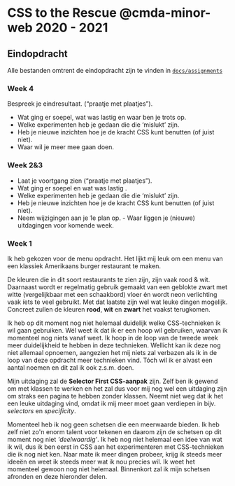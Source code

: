 
#  CSS to the Rescue @cmda-minor-web 2020 - 2021
##  Eindopdracht

Alle bestanden omtrent de eindopdracht zijn te vinden in [`docs/assignments`](https://github.com/jochemvogel/css-to-the-rescue-2021/tree/master/docs/assignments)

### Week 4
Bespreek je eindresultaat.
(“praatje met plaatjes”).
- Wat ging er soepel, wat was lastig en
waar ben je trots op.
- Welke experimenten heb je gedaan die
die ‘mislukt’ zijn.
- Heb je nieuwe inzichten hoe je de
kracht CSS kunt benutten (of juist niet).
- Waar wil je meer mee gaan doen.

### Week 2&3
- Laat je voortgang zien
(“praatje met plaatjes”).
- Wat ging er soepel en wat was lastig
.
- Welke experimenten heb je gedaan die
die ‘mislukt’ zijn.
- Heb je nieuwe inzichten hoe je de
kracht CSS kunt benutten (of juist niet).
- Neem wijzigingen aan je 1e plan op. - Waar liggen je (nieuwe) uitdagingen
voor komende week.

### Week 1
Ik heb gekozen voor de menu opdracht. Het lijkt mij leuk om een menu van een klassiek Amerikaans burger restaurant te maken.

De kleuren die in dit soort restaurants te zien zijn, zijn vaak rood & wit. Daarnaast wordt er regelmatig gebruik gemaakt van een geblokte zwart met witte (vergelijkbaar met een schaakbord) vloer én wordt neon verlichting vaak íets te veel gebruikt. Met dat laatste zijn wel wat leuke dingen mogelijk. Concreet zullen de kleuren **rood**, **wit** en **zwart** het vaakst terugkomen.

Ik heb op dit moment nog niet helemaal duidelijk welke CSS-technieken ik wil gaan gebruiken. Wél weet ik dat ik er een hoop wil gebruiken, waarvan ik momenteel nog niets vanaf weet. Ik hoop in de loop van de tweede week meer duidelijkheid te hebben in deze technieken. Wellicht kan ik deze nog niet allemaal opnoemen, aangezien het mij niets zal verbazen als ik in de loop van deze opdracht meer technieken vind. Tóch wil ik er alvast een aantal noemen en dit zal ik ook z.s.m. doen.

Mijn uitdaging zal de **Selector First CSS-aanpak** zijn. Zelf ben ik gewend om met klassen te werken en het zal dus voor mij nog wel een uitdaging zijn om straks een pagina te hebben zonder klassen. Neemt niet weg dat ik het een leuke uitdaging vind, omdat ik mij meer moet gaan verdiepen in bijv. *selectors* en *specificity*.

Momenteel heb ik nog geen schetsen die een meerwaarde bieden. Ik heb zelf niet zo'n enorm talent voor tekenen en daarom zijn de schetsen op dit moment nog niet *'deelwaardig'*. Ik heb nog niet helemaal een idee van wat ik wil, dus ik ben eerst in CSS aan het experimenteren met CSS-technieken die ik nog niet ken. Naar mate ik meer dingen probeer, krijg ik steeds meer ideeën en weet ik steeds meer wat ik nou precies wil. Ik weet het momenteel gewoon nog niet helemaal. Binnenkort zal ik mijn schetsen afronden en deze hieronder delen.

